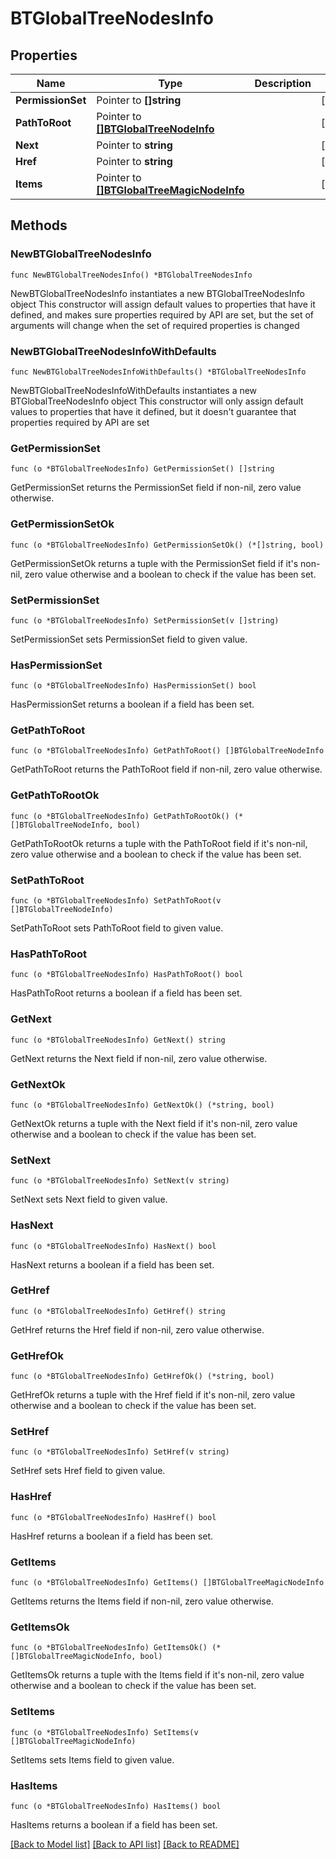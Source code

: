 # BTGlobalTreeNodesInfo

## Properties

Name | Type | Description | Notes
------------ | ------------- | ------------- | -------------
**PermissionSet** | Pointer to **[]string** |  | [optional] 
**PathToRoot** | Pointer to [**[]BTGlobalTreeNodeInfo**](BTGlobalTreeNodeInfo.md) |  | [optional] 
**Next** | Pointer to **string** |  | [optional] 
**Href** | Pointer to **string** |  | [optional] 
**Items** | Pointer to [**[]BTGlobalTreeMagicNodeInfo**](BTGlobalTreeMagicNodeInfo.md) |  | [optional] 

## Methods

### NewBTGlobalTreeNodesInfo

`func NewBTGlobalTreeNodesInfo() *BTGlobalTreeNodesInfo`

NewBTGlobalTreeNodesInfo instantiates a new BTGlobalTreeNodesInfo object
This constructor will assign default values to properties that have it defined,
and makes sure properties required by API are set, but the set of arguments
will change when the set of required properties is changed

### NewBTGlobalTreeNodesInfoWithDefaults

`func NewBTGlobalTreeNodesInfoWithDefaults() *BTGlobalTreeNodesInfo`

NewBTGlobalTreeNodesInfoWithDefaults instantiates a new BTGlobalTreeNodesInfo object
This constructor will only assign default values to properties that have it defined,
but it doesn't guarantee that properties required by API are set

### GetPermissionSet

`func (o *BTGlobalTreeNodesInfo) GetPermissionSet() []string`

GetPermissionSet returns the PermissionSet field if non-nil, zero value otherwise.

### GetPermissionSetOk

`func (o *BTGlobalTreeNodesInfo) GetPermissionSetOk() (*[]string, bool)`

GetPermissionSetOk returns a tuple with the PermissionSet field if it's non-nil, zero value otherwise
and a boolean to check if the value has been set.

### SetPermissionSet

`func (o *BTGlobalTreeNodesInfo) SetPermissionSet(v []string)`

SetPermissionSet sets PermissionSet field to given value.

### HasPermissionSet

`func (o *BTGlobalTreeNodesInfo) HasPermissionSet() bool`

HasPermissionSet returns a boolean if a field has been set.

### GetPathToRoot

`func (o *BTGlobalTreeNodesInfo) GetPathToRoot() []BTGlobalTreeNodeInfo`

GetPathToRoot returns the PathToRoot field if non-nil, zero value otherwise.

### GetPathToRootOk

`func (o *BTGlobalTreeNodesInfo) GetPathToRootOk() (*[]BTGlobalTreeNodeInfo, bool)`

GetPathToRootOk returns a tuple with the PathToRoot field if it's non-nil, zero value otherwise
and a boolean to check if the value has been set.

### SetPathToRoot

`func (o *BTGlobalTreeNodesInfo) SetPathToRoot(v []BTGlobalTreeNodeInfo)`

SetPathToRoot sets PathToRoot field to given value.

### HasPathToRoot

`func (o *BTGlobalTreeNodesInfo) HasPathToRoot() bool`

HasPathToRoot returns a boolean if a field has been set.

### GetNext

`func (o *BTGlobalTreeNodesInfo) GetNext() string`

GetNext returns the Next field if non-nil, zero value otherwise.

### GetNextOk

`func (o *BTGlobalTreeNodesInfo) GetNextOk() (*string, bool)`

GetNextOk returns a tuple with the Next field if it's non-nil, zero value otherwise
and a boolean to check if the value has been set.

### SetNext

`func (o *BTGlobalTreeNodesInfo) SetNext(v string)`

SetNext sets Next field to given value.

### HasNext

`func (o *BTGlobalTreeNodesInfo) HasNext() bool`

HasNext returns a boolean if a field has been set.

### GetHref

`func (o *BTGlobalTreeNodesInfo) GetHref() string`

GetHref returns the Href field if non-nil, zero value otherwise.

### GetHrefOk

`func (o *BTGlobalTreeNodesInfo) GetHrefOk() (*string, bool)`

GetHrefOk returns a tuple with the Href field if it's non-nil, zero value otherwise
and a boolean to check if the value has been set.

### SetHref

`func (o *BTGlobalTreeNodesInfo) SetHref(v string)`

SetHref sets Href field to given value.

### HasHref

`func (o *BTGlobalTreeNodesInfo) HasHref() bool`

HasHref returns a boolean if a field has been set.

### GetItems

`func (o *BTGlobalTreeNodesInfo) GetItems() []BTGlobalTreeMagicNodeInfo`

GetItems returns the Items field if non-nil, zero value otherwise.

### GetItemsOk

`func (o *BTGlobalTreeNodesInfo) GetItemsOk() (*[]BTGlobalTreeMagicNodeInfo, bool)`

GetItemsOk returns a tuple with the Items field if it's non-nil, zero value otherwise
and a boolean to check if the value has been set.

### SetItems

`func (o *BTGlobalTreeNodesInfo) SetItems(v []BTGlobalTreeMagicNodeInfo)`

SetItems sets Items field to given value.

### HasItems

`func (o *BTGlobalTreeNodesInfo) HasItems() bool`

HasItems returns a boolean if a field has been set.


[[Back to Model list]](../README.md#documentation-for-models) [[Back to API list]](../README.md#documentation-for-api-endpoints) [[Back to README]](../README.md)


